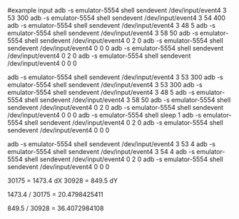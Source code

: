 #example input
adb -s emulator-5554 shell sendevent /dev/input/event4 3 53 300
adb -s emulator-5554 shell sendevent /dev/input/event4 3 54 400
adb -s emulator-5554 shell sendevent /dev/input/event4 3 48 5
adb -s emulator-5554 shell sendevent /dev/input/event4 3 58 50
adb -s emulator-5554 shell sendevent /dev/input/event4 0 2 0
adb -s emulator-5554 shell sendevent /dev/input/event4 0 0 0
adb -s emulator-5554 shell sendevent /dev/input/event4 0 2 0
adb -s emulator-5554 shell sendevent /dev/input/event4 0 0 0

adb -s emulator-5554 shell sendevent /dev/input/event4 3 53 300
adb -s emulator-5554 shell sendevent /dev/input/event4 3 53 300
adb -s emulator-5554 shell sendevent /dev/input/event4 3 48 5
adb -s emulator-5554 shell sendevent /dev/input/event4 3 58 50
adb -s emulator-5554 shell sendevent /dev/input/event4 0 2 0
adb -s emulator-5554 shell sendevent /dev/input/event4 0 0 0
adb -s emulator-5554 shell sleep 1
adb -s emulator-5554 shell sendevent /dev/input/event4 0 2 0
adb -s emulator-5554 shell sendevent /dev/input/event4 0 0 0


adb -s emulator-5554 shell sendevent /dev/input/event4 3 53 4
adb -s emulator-5554 shell sendevent /dev/input/event4 3 54 4
adb -s emulator-5554 shell sendevent /dev/input/event4 0 2 0
adb -s emulator-5554 shell sendevent /dev/input/event4 0 0 0


30175 = 1473.4 dX
30928 = 849.5 dY

1473.4 / 30175  = 20.4798425411

849.5 / 30928  = 36.4072984108